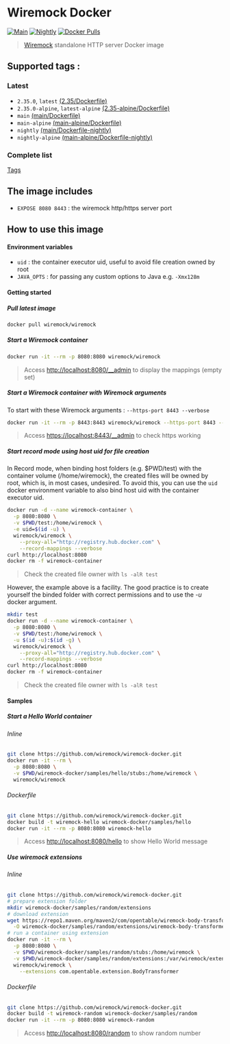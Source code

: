 # Wiremock Docker
[![Main](https://github.com/wiremock/wiremock-docker/actions/workflows/main.yml/badge.svg)](https://github.com/wiremock/wiremock-docker/actions/workflows/main.yml) [![Nightly](https://github.com/wiremock/wiremock-docker/actions/workflows/nightly.yml/badge.svg)](https://github.com/wiremock/wiremock-docker/actions/workflows/nightly.yml) [![Docker Pulls](https://img.shields.io/docker/pulls/wiremock/wiremock.svg)](https://hub.docker.com/r/wiremock/wiremock/)

> [Wiremock](http://wiremock.org) standalone HTTP server Docker image

## Supported tags :

### Latest

- `2.35.0`, `latest` [(2.35/Dockerfile)](https://github.com/wiremock/wiremock-docker/blob/2.35.0/Dockerfile)
- `2.35.0-alpine`, `latest-alpine` [(2.35-alpine/Dockerfile)](https://github.com/wiremock/wiremock-docker/blob/2.35.0/alpine/Dockerfile)
- `main` [(main/Dockerfile)](https://github.com/wiremock/wiremock-docker/blob/main/Dockerfile)
- `main-alpine` [(main-alpine/Dockerfile)](https://github.com/wiremock/wiremock-docker/blob/main/alpine/Dockerfile)
- `nightly` [(main/Dockerfile-nightly)](https://github.com/wiremock/wiremock-docker/blob/main/Dockerfile-nightly)
- `nightly-alpine` [(main-alpine/Dockerfile-nightly)](https://github.com/wiremock/wiremock-docker/blob/main/alpine/Dockerfile-nightly)

### Complete list

[Tags](https://hub.docker.com/r/wiremock/wiremock/tags/)

## The image includes

- `EXPOSE 8080 8443` : the wiremock http/https server port

## How to use this image

#### Environment variables

- `uid` : the container executor uid, useful to avoid file creation owned by root
- `JAVA_OPTS` : for passing any custom options to Java e.g. `-Xmx128m`

#### Getting started

##### Pull latest image

```sh
docker pull wiremock/wiremock
```

##### Start a Wiremock container

```sh
docker run -it --rm -p 8080:8080 wiremock/wiremock
```

> Access [http://localhost:8080/__admin](http://localhost:8080/__admin) to display the mappings (empty set)

##### Start a Wiremock container with Wiremock arguments

To start with these Wiremock arguments : `--https-port 8443 --verbose`

```sh
docker run -it --rm -p 8443:8443 wiremock/wiremock --https-port 8443 --verbose
```

> Access [https://localhost:8443/__admin](https://localhost:8443/__admin) to check https working

##### Start record mode using host uid for file creation

In Record mode, when binding host folders (e.g. $PWD/test) with the container volume (/home/wiremock), the created files will be owned by root, which is, in most cases, undesired.
To avoid this, you can use the `uid` docker environment variable to also bind host uid with the container executor uid.

```sh
docker run -d --name wiremock-container \
  -p 8080:8080 \
  -v $PWD/test:/home/wiremock \
  -e uid=$(id -u) \
  wiremock/wiremock \
    --proxy-all="http://registry.hub.docker.com" \
    --record-mappings --verbose
curl http://localhost:8080
docker rm -f wiremock-container
```

> Check the created file owner with `ls -alR test`

However, the example above is a facility. 
The good practice is to create yourself the binded folder with correct permissions and to use the *-u* docker argument.

```sh
mkdir test
docker run -d --name wiremock-container \
  -p 8080:8080 \
  -v $PWD/test:/home/wiremock \
  -u $(id -u):$(id -g) \
  wiremock/wiremock \
    --proxy-all="http://registry.hub.docker.com" \
    --record-mappings --verbose
curl http://localhost:8080
docker rm -f wiremock-container
```

> Check the created file owner with `ls -alR test`
 
#### Samples

##### Start a Hello World container

###### Inline

```sh
git clone https://github.com/wiremock/wiremock-docker.git
docker run -it --rm \
  -p 8080:8080 \
  -v $PWD/wiremock-docker/samples/hello/stubs:/home/wiremock \
  wiremock/wiremock
```

###### Dockerfile

```sh
git clone https://github.com/wiremock/wiremock-docker.git
docker build -t wiremock-hello wiremock-docker/samples/hello
docker run -it --rm -p 8080:8080 wiremock-hello
```

> Access [http://localhost:8080/hello](http://localhost:8080/hello) to show Hello World message

##### Use wiremock extensions

###### Inline

```sh
git clone https://github.com/wiremock/wiremock-docker.git
# prepare extension folder
mkdir wiremock-docker/samples/random/extensions
# download extension
wget https://repo1.maven.org/maven2/com/opentable/wiremock-body-transformer/1.1.3/wiremock-body-transformer-1.1.3.jar \
  -O wiremock-docker/samples/random/extensions/wiremock-body-transformer-1.1.3.jar
# run a container using extension 
docker run -it --rm \
  -p 8080:8080 \
  -v $PWD/wiremock-docker/samples/random/stubs:/home/wiremock \
  -v $PWD/wiremock-docker/samples/random/extensions:/var/wiremock/extensions \
  wiremock/wiremock \
    --extensions com.opentable.extension.BodyTransformer
```

###### Dockerfile

```sh
git clone https://github.com/wiremock/wiremock-docker.git
docker build -t wiremock-random wiremock-docker/samples/random
docker run -it --rm -p 8080:8080 wiremock-random
```

> Access [http://localhost:8080/random](http://localhost:8080/random) to show random number
